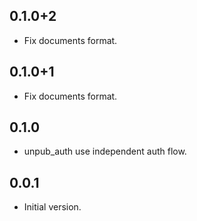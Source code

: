 ## 0.1.0+2

- Fix documents format.

## 0.1.0+1

- Fix documents format.

## 0.1.0

- unpub_auth use independent auth flow.

## 0.0.1

- Initial version.
